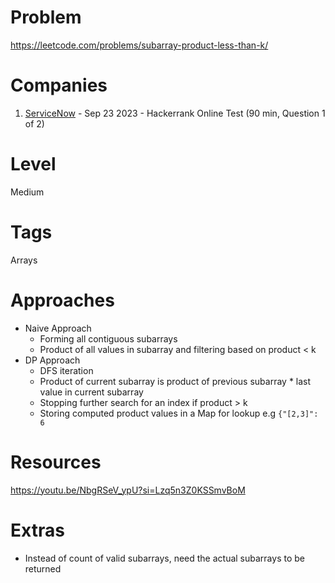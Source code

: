 # Problem

https://leetcode.com/problems/subarray-product-less-than-k/

# Companies

1. [ServiceNow](https://www.servicenow.com/) - Sep 23 2023 - Hackerrank Online Test (90 min, Question 1 of 2)

# Level

Medium

# Tags

Arrays

# Approaches

- Naive Approach
  - Forming all contiguous subarrays
  - Product of all values in subarray and filtering based on product < k
- DP Approach
  - DFS iteration
  - Product of current subarray is product of previous subarray * last value in current subarray
  - Stopping further search for an index if product > k
  - Storing computed product values in a Map for lookup e.g ```{"[2,3]": 6```

# Resources

https://youtu.be/NbgRSeV_ypU?si=Lzq5n3Z0KSSmvBoM

# Extras

- Instead of count of valid subarrays, need the actual subarrays to be returned

